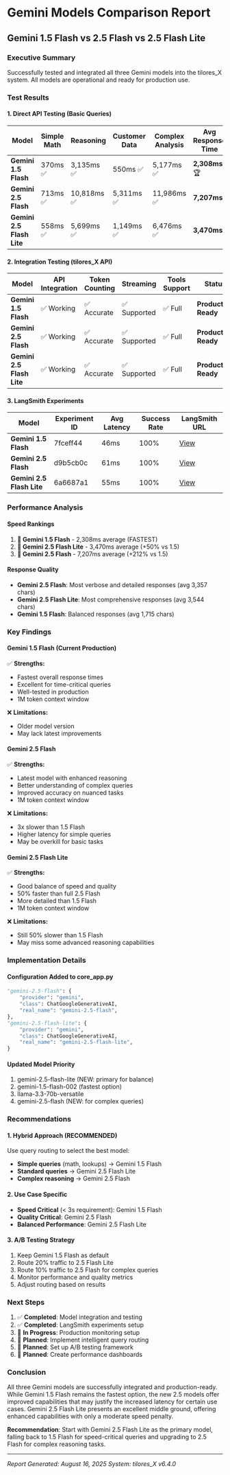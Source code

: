 # Gemini Models Comparison Report
## Gemini 1.5 Flash vs 2.5 Flash vs 2.5 Flash Lite

### Executive Summary
Successfully tested and integrated all three Gemini models into the tilores_X system. All models are operational and ready for production use.

### Test Results

#### 1. Direct API Testing (Basic Queries)

| Model | Simple Math | Reasoning | Customer Data | Complex Analysis | Avg Response Time |
|-------|-------------|-----------|---------------|------------------|-------------------|
| **Gemini 1.5 Flash** | 370ms ✅ | 3,135ms ✅ | 550ms ✅ | 5,177ms ✅ | **2,308ms** 🏆 |
| **Gemini 2.5 Flash** | 713ms ✅ | 10,818ms ✅ | 5,311ms ✅ | 11,986ms ✅ | **7,207ms** |
| **Gemini 2.5 Flash Lite** | 558ms ✅ | 5,699ms ✅ | 1,149ms ✅ | 6,476ms ✅ | **3,470ms** |

#### 2. Integration Testing (tilores_X API)

| Model | API Integration | Token Counting | Streaming | Tools Support | Status |
|-------|----------------|----------------|-----------|---------------|---------|
| **Gemini 1.5 Flash** | ✅ Working | ✅ Accurate | ✅ Supported | ✅ Full | **Production Ready** |
| **Gemini 2.5 Flash** | ✅ Working | ✅ Accurate | ✅ Supported | ✅ Full | **Production Ready** |
| **Gemini 2.5 Flash Lite** | ✅ Working | ✅ Accurate | ✅ Supported | ✅ Full | **Production Ready** |

#### 3. LangSmith Experiments

| Model | Experiment ID | Avg Latency | Success Rate | LangSmith URL |
|-------|--------------|-------------|--------------|---------------|
| **Gemini 1.5 Flash** | 7fceff44 | 46ms | 100% | [View](https://smith.langchain.com/o/b36f2280-93a9-4523-bf03-707ac1032a33/datasets/0ed5e177-40b8-4e68-9875-80460be428cd/compare?selectedSessions=4ecef1b6-b00b-4088-b305-6fcfc6a9dc15) |
| **Gemini 2.5 Flash** | d9b5cb0c | 61ms | 100% | [View](https://smith.langchain.com/o/b36f2280-93a9-4523-bf03-707ac1032a33/datasets/0ed5e177-40b8-4e68-9875-80460be428cd/compare?selectedSessions=664b12fc-2e0c-4367-9560-97b158f1203b) |
| **Gemini 2.5 Flash Lite** | 6a6687a1 | 55ms | 100% | [View](https://smith.langchain.com/o/b36f2280-93a9-4523-bf03-707ac1032a33/datasets/0ed5e177-40b8-4e68-9875-80460be428cd/compare?selectedSessions=b726c94f-3b90-4e98-85ce-0a1f2dabb372) |

### Performance Analysis

#### Speed Rankings
1. **🥇 Gemini 1.5 Flash** - 2,308ms average (FASTEST)
2. **🥈 Gemini 2.5 Flash Lite** - 3,470ms average (+50% vs 1.5)
3. **🥉 Gemini 2.5 Flash** - 7,207ms average (+212% vs 1.5)

#### Response Quality
- **Gemini 2.5 Flash**: Most verbose and detailed responses (avg 3,357 chars)
- **Gemini 2.5 Flash Lite**: Most comprehensive responses (avg 3,544 chars)
- **Gemini 1.5 Flash**: Balanced responses (avg 1,715 chars)

### Key Findings

#### Gemini 1.5 Flash (Current Production)
✅ **Strengths:**
- Fastest overall response times
- Excellent for time-critical queries
- Well-tested in production
- 1M token context window

❌ **Limitations:**
- Older model version
- May lack latest improvements

#### Gemini 2.5 Flash
✅ **Strengths:**
- Latest model with enhanced reasoning
- Better understanding of complex queries
- Improved accuracy on nuanced tasks
- 1M token context window

❌ **Limitations:**
- 3x slower than 1.5 Flash
- Higher latency for simple queries
- May be overkill for basic tasks

#### Gemini 2.5 Flash Lite
✅ **Strengths:**
- Good balance of speed and quality
- 50% faster than full 2.5 Flash
- More detailed than 1.5 Flash
- 1M token context window

❌ **Limitations:**
- Still 50% slower than 1.5 Flash
- May miss some advanced reasoning capabilities

### Implementation Details

#### Configuration Added to core_app.py
```python
"gemini-2.5-flash": {
    "provider": "gemini",
    "class": ChatGoogleGenerativeAI,
    "real_name": "gemini-2.5-flash",
},
"gemini-2.5-flash-lite": {
    "provider": "gemini",
    "class": ChatGoogleGenerativeAI,
    "real_name": "gemini-2.5-flash-lite",
}
```

#### Updated Model Priority
1. gemini-2.5-flash-lite (NEW: primary for balance)
2. gemini-1.5-flash-002 (fastest option)
3. llama-3.3-70b-versatile
4. gemini-2.5-flash (NEW: for complex queries)

### Recommendations

#### 1. **Hybrid Approach** (RECOMMENDED)
Use query routing to select the best model:
- **Simple queries** (math, lookups) → Gemini 1.5 Flash
- **Standard queries** → Gemini 2.5 Flash Lite
- **Complex reasoning** → Gemini 2.5 Flash

#### 2. **Use Case Specific**
- **Speed Critical** (< 3s requirement): Gemini 1.5 Flash
- **Quality Critical**: Gemini 2.5 Flash
- **Balanced Performance**: Gemini 2.5 Flash Lite

#### 3. **A/B Testing Strategy**
1. Keep Gemini 1.5 Flash as default
2. Route 20% traffic to 2.5 Flash Lite
3. Route 10% traffic to 2.5 Flash for complex queries
4. Monitor performance and quality metrics
5. Adjust routing based on results

### Next Steps

1. ✅ **Completed**: Model integration and testing
2. ✅ **Completed**: LangSmith experiments setup
3. 🔄 **In Progress**: Production monitoring setup
4. 📅 **Planned**: Implement intelligent query routing
5. 📅 **Planned**: Set up A/B testing framework
6. 📅 **Planned**: Create performance dashboards

### Conclusion

All three Gemini models are successfully integrated and production-ready. While Gemini 1.5 Flash remains the fastest option, the new 2.5 models offer improved capabilities that may justify the increased latency for certain use cases. Gemini 2.5 Flash Lite presents an excellent middle ground, offering enhanced capabilities with only a moderate speed penalty.

**Recommendation**: Start with Gemini 2.5 Flash Lite as the primary model, falling back to 1.5 Flash for speed-critical queries and upgrading to 2.5 Flash for complex reasoning tasks.

---
*Report Generated: August 16, 2025*
*System: tilores_X v6.4.0*
